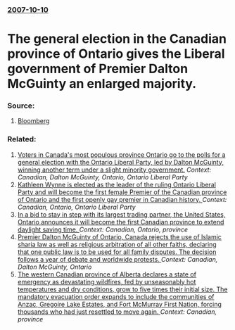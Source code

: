 ### [2007-10-10](/news/2007/10/10/index.md)

#  The general election in the Canadian province of Ontario gives the Liberal government of Premier Dalton McGuinty an enlarged majority. 




### Source:

1. [Bloomberg](http://www.bloomberg.com/apps/news?pid=20601082&sid=a3Taz90CY.kc&refer=canada)

### Related:

1. [Voters in Canada's most populous province Ontario go to the polls for a general election with the Ontario Liberal Party, led by Dalton McGuinty, winning another term under a slight minority government.](/news/2011/10/6/voters-in-canada-s-most-populous-province-ontario-go-to-the-polls-for-a-general-election-with-the-ontario-liberal-party-led-by-dalton-mcgui.md) _Context: Canadian, Dalton McGuinty, Ontario, Ontario Liberal Party_
2. [Kathleen Wynne is elected as the leader of the ruling Ontario Liberal Party and will become the first female Premier of the Canadian province of Ontario and the first openly gay premier in Canadian history. ](/news/2013/01/26/kathleen-wynne-is-elected-as-the-leader-of-the-ruling-ontario-liberal-party-and-will-become-the-first-female-premier-of-the-canadian-provinc.md) _Context: Canadian, Ontario, Ontario Liberal Party_
3. [ In a bid to stay in step with its largest trading partner, the United States, Ontario announces it will become the first Canadian province to extend daylight saving time. ](/news/2005/10/20/in-a-bid-to-stay-in-step-with-its-largest-trading-partner-the-united-states-ontario-announces-it-will-become-the-first-canadian-province.md) _Context: Canadian, Ontario, province_
4. [ Premier Dalton McGuinty of Ontario, Canada rejects the use of Islamic sharia law as well as religious arbitration of all other faiths, declaring that one public law is to be used for all family disputes. The decision follows a year of debate and worldwide protests. ](/news/2005/09/12/premier-dalton-mcguinty-of-ontario-canada-rejects-the-use-of-islamic-sharia-law-as-well-as-religious-arbitration-of-all-other-faiths-decl.md) _Context: Canadian, Dalton McGuinty, Ontario_
5. [The western Canadian province of Alberta declares a state of emergency as devastating wildfires, fed by unseasonably hot temperatures and dry conditions, grow to five times their initial size. The mandatory evacuation order expands to include the communities of Anzac, Gregoire Lake Estates, and Fort McMurray First Nation, forcing thousands who had just resettled to move again. ](/news/2016/05/5/the-western-canadian-province-of-alberta-declares-a-state-of-emergency-as-devastating-wildfires-fed-by-unseasonably-hot-temperatures-and-dr.md) _Context: Canadian, province_
